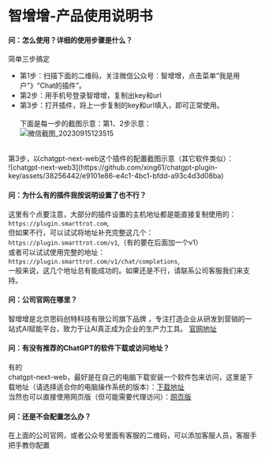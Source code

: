# 智增增-产品使用说明书

#### 问：怎么使用？详细的使用步骤是什么？
简单三步搞定 
  * 第1步：扫描下面的二维码，关注微信公众号：智增增，点击菜单“我是用户”》“Chat的插件”。
  * 第2步：用手机号登录智增增，复制出key和url
  * 第3步：打开插件，将上一步复制的key和url填入，即可正常使用。<br><br>
下面是每一步的截图示意：第1、2步示意：<br>
![微信截图_20230915123515](https://github.com/xing61/chatgpt-plugin-key/assets/38256442/9075f36c-b785-408b-af61-97485a970e23)
<br>
第3步，以chatgpt-next-web这个插件的配置截图示意（其它软件类似）：<br>
![chatgpt-next-web3](https://github.com/xing61/chatgpt-plugin-key/assets/38256442/e9101e86-e4c1-4bc1-bfdd-a93c4d3d08ba)
<br>

#### 问：为什么有的插件我按说明设置了也不行？   
 这里有个点要注意，大部分的插件设置的主机地址都是能直接复制使用的：`https://plugin.smarttrot.com`, <br>
但如果不行，可以试试将地址补充完整这几个：`https://plugin.smarttrot.com/v1`,（有的要在后面加一个v1） <br>
或者可以试试使用完整的地址：`https://plugin.smarttrot.com/v1/chat/completions`, <br>
一般来说，这几个地址总有能成功的。如果还是不行，请联系公司客服我们来支持。 <br>

#### 问：公司官网在哪里？   
 智增增是北京思码创特科技有限公司旗下品牌 ，专注打造企业从研发到营销的一站式AI赋能平台，致力于让AI真正成为企业的生产力工具。
 [官网地址](http://zhizengzeng.com/) <br>

#### 问：有没有推荐的ChatGPT的软件下载或访问地址？
有的  
chatgpt-next-web，最好是在自己的电脑下载安装一个软件包来访问，这里是下载地址（请选择适合你的电脑操作系统的版本）：[下载地址](https://gitee.com/smarttrot/chatgpt-plugin-key/tree/main/chat-next-web) <br>
当然也可以直接使用网页版（但可能需要代理访问）：[网页版](https://nb.nextweb.fun/#/chat) <br>

#### 问：还是不会配置怎么办？  
 在上面的公司官网，或者公众号里面有客服的二维码，可以添加客服人员，客服手把手教你配置<br>
